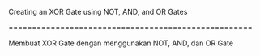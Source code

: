 Creating an XOR Gate using NOT, AND, and OR Gates

====================================================

Membuat XOR Gate dengan menggunakan NOT, AND, dan OR Gate
